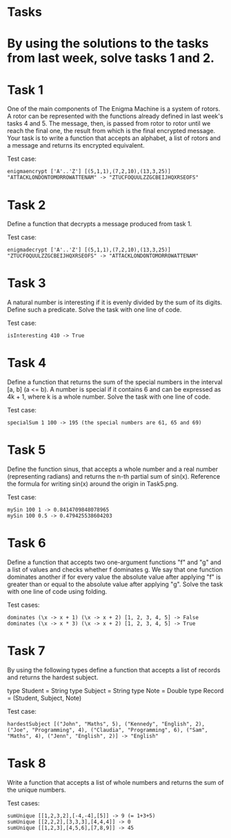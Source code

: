 # Tasks

# By using the solutions to the tasks from last week, solve tasks 1 and 2.

# Task 1
One of the main components of The Enigma Machine is a system of rotors. A rotor can be represented with the functions already defined in last week's tasks 4 and 5. The message, then, is passed from rotor to rotor until we reach the final one, the result from which is the final encrypted message. Your task is to write a function that accepts an alphabet, a list of rotors and a message and returns its encrypted equivalent.

Test case:

    enigmaencrypt ['A'..'Z'] [(5,1,1),(7,2,10),(13,3,25)] "ATTACKLONDONTOMORROWATTENAM" -> "ZTUCFOQUULZZGCBEIJHQXRSEOFS" 

# Task 2
Define a function that decrypts a message produced from task 1.

Test case:

    enigmadecrypt ['A'..'Z'] [(5,1,1),(7,2,10),(13,3,25)] "ZTUCFOQUULZZGCBEIJHQXRSEOFS" -> "ATTACKLONDONTOMORROWATTENAM"

# Task 3
A natural number is interesting if it is evenly divided by the sum of its digits. Define such a predicate. Solve the task with one line of code.

Test case:

    isInteresting 410 -> True

# Task 4
Define a function that returns the sum of the special numbers in the interval [a, b] (a <= b). A number is special if it contains 6 and can be expressed as 4k + 1, where k is a whole number. Solve the task with one line of code.

Test case:

    specialSum 1 100 -> 195 (the special numbers are 61, 65 and 69)

# Task 5
Define the function sinus, that accepts a whole number and a real number (representing radians) and returns the n-th partial sum of sin(x). Reference the formula for writing sin(x) around the origin in Task5.png.

Test case:

    mySin 100 1 -> 0.8414709848078965
    mySin 100 0.5 -> 0.479425538604203

# Task 6
Define a function that accepts two one-argument functions "f" and "g" and a list of values and checks whether f dominates g. We say that one function dominates another if for every value the absolute value after applying "f" is greater than or equal to the absolute value after applying "g". Solve the task with one line of code using folding.

Test cases:

    dominates (\x -> x + 1) (\x -> x + 2) [1, 2, 3, 4, 5] -> False
    dominates (\x -> x * 3) (\x -> x + 2) [1, 2, 3, 4, 5] -> True

# Task 7
By using the following types define a function that accepts a list of records and returns the hardest subject.

type Student = String
type Subject = String
type Note = Double
type Record = (Student, Subject, Note)

Test case:

    hardestSubject [("John", "Maths", 5), ("Kennedy", "English", 2), ("Joe", "Programming", 4), ("Claudia", "Programming", 6), ("Sam", "Maths", 4), ("Jenn", "English", 2)] -> "English"

# Task 8
Write a function that accepts a list of whole numbers and returns the sum of the unique numbers.

Test cases:

    sumUnique [[1,2,3,2],[-4,-4],[5]] -> 9 (= 1+3+5)
    sumUnique [[2,2,2],[3,3,3],[4,4,4]] -> 0
    sumUnique [[1,2,3],[4,5,6],[7,8,9]] -> 45